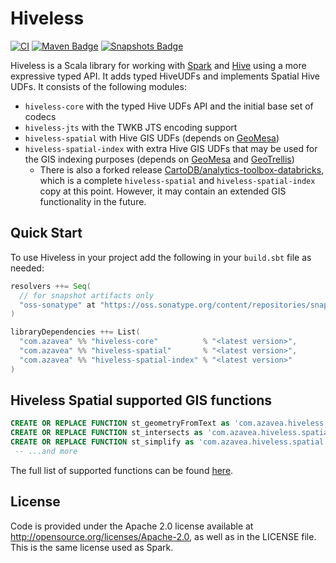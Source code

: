 # Hiveless

[![CI](https://github.com/azavea/hiveless/actions/workflows/ci.yml/badge.svg)](https://github.com/azavea/hiveless/actions/workflows/ci.yml)
[![Maven Badge](https://img.shields.io/maven-central/v/com.azavea/hiveless-core_2.12?color=blue)](https://search.maven.org/search?q=g:com.azavea%20and%20hiveless)
[![Snapshots Badge](https://img.shields.io/nexus/s/https/oss.sonatype.org/com.azavea/hiveless-core_2.12)](https://oss.sonatype.org/content/repositories/snapshots/com/azavea/hiveless-core_2.12/)

Hiveless is a Scala library for working with [Spark](https://spark.apache.org/) and [Hive](https://hive.apache.org/) using a more expressive typed API.
It adds typed HiveUDFs and implements Spatial Hive UDFs. It consists of the following modules:

* `hiveless-core` with the typed Hive UDFs API and the initial base set of codecs
* `hiveless-jts` with the TWKB JTS encoding support
* `hiveless-spatial` with Hive GIS UDFs (depends on [GeoMesa](https://github.com/locationtech/geomesa))
* `hiveless-spatial-index` with extra Hive GIS UDFs that may be used for the GIS indexing purposes (depends on [GeoMesa](https://github.com/locationtech/geomesa) and [GeoTrellis](https://github.com/locationtech/geotrellis))
  * There is also a forked release [CartoDB/analytics-toolbox-databricks](https://github.com/CartoDB/analytics-toolbox-databricks), which is a complete `hiveless-spatial` and `hiveless-spatial-index` copy at this point. However, it may contain an extended GIS functionality in the future.

## Quick Start

To use Hiveless in your project add the following in your `build.sbt` file as needed:

```scala
resolvers ++= Seq(
  // for snapshot artifacts only
  "oss-sonatype" at "https://oss.sonatype.org/content/repositories/snapshots"
)

libraryDependencies ++= List(
  "com.azavea" %% "hiveless-core"          % "<latest version>",
  "com.azavea" %% "hiveless-spatial"       % "<latest version>",
  "com.azavea" %% "hiveless-spatial-index" % "<latest version>"
)
```

## Hiveless Spatial supported GIS functions

```sql
CREATE OR REPLACE FUNCTION st_geometryFromText as 'com.azavea.hiveless.spatial.ST_GeomFromWKT';
CREATE OR REPLACE FUNCTION st_intersects as 'com.azavea.hiveless.spatial.ST_Intersects';
CREATE OR REPLACE FUNCTION st_simplify as 'com.azavea.hiveless.spatial.ST_Simplify';
 -- ...and more
```

The full list of supported functions can be found [here](./spatial/sql/createUDFs.sql).

## License
Code is provided under the Apache 2.0 license available at http://opensource.org/licenses/Apache-2.0,
as well as in the LICENSE file. This is the same license used as Spark.
